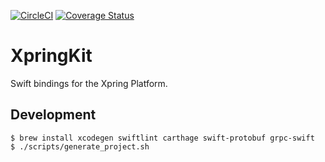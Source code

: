 [![CircleCI](https://circleci.com/gh/xpring-eng/XpringKit.svg?style=svg&circle-token=26073adbe4055b7e44ea00cbd6b073e3e8502077)](https://circleci.com/gh/xpring-eng/XpringKit)
[![Coverage Status](https://coveralls.io/repos/github/xpring-eng/XpringKit/badge.svg?branch=master&t=97zKcw)](https://coveralls.io/github/xpring-eng/XpringKit?branch=master)

# XpringKit

Swift bindings for the Xpring Platform.

## Development

```
$ brew install xcodegen swiftlint carthage swift-protobuf grpc-swift
$ ./scripts/generate_project.sh
```
